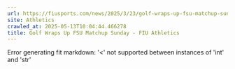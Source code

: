 ```yaml
---
url: https://fiusports.com/news/2025/3/23/golf-wraps-up-fsu-matchup-sunday.aspx
site: Athletics
crawled_at: 2025-05-13T10:04:44.466278
title: Golf Wraps Up FSU Matchup Sunday - FIU Athletics
---
```


Error generating fit markdown: '<' not supported between instances of 'int' and 'str'